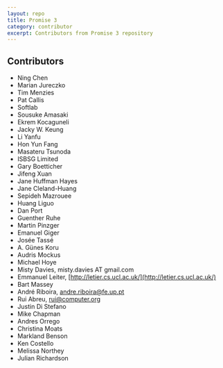 ```yaml
---
layout: repo
title: Promise 3
category: contributor
excerpt: Contributors from Promise 3 repository
---
```


## Contributors

 * Ning Chen
 * Marian Jureczko
 * Tim Menzies
 * Pat Callis
 * Softlab
 * Sousuke Amasaki
 * Ekrem Kocaguneli
 * Jacky W. Keung
 * Li Yanfu
 * Hon Yun Fang
 * Masateru Tsunoda
 * ISBSG Limited
 * Gary Boetticher
 * Jifeng Xuan
 * Jane Huffman Hayes
 * Jane Cleland-Huang
 * Sepideh Mazrouee
 * Huang Liguo
 * Dan Port
 * Guenther Ruhe
 * Martin Pinzger
 * Emanuel Giger
 * Josée Tassé
 * A. Günes Koru
 * Audris Mockus
 * Michael Hoye
 * Misty Davies, misty.davies AT gmail.com
 * Emmanuel Leiter, [http://letier.cs.ucl.ac.uk/](http://letier.cs.ucl.ac.uk/)
 * Bart Massey
 * André Riboira, [andre.riboira@fe.up.pt](mailto:andre.riboira@fe.up.pt)
 * Rui Abreu, [rui@computer.org](mailto:rui@computer.org)
 * Justin Di Stefano
 * Mike Chapman
 * Andres Orrego
 * Christina Moats
 * Markland Benson
 * Ken Costello
 * Melissa Northey
 * Julian Richardson
